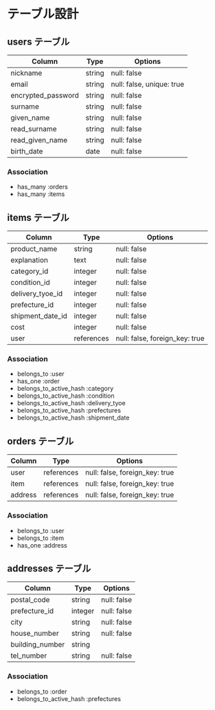 # テーブル設計
## users テーブル

| Column             | Type   | Options                   |
| ------------------ | ------ | ------------------------- |
| nickname           | string | null: false               |
| email              | string | null: false, unique: true |
| encrypted_password | string | null: false               |
| surname            | string | null: false               |
| given_name         | string | null: false               |
| read_surname       | string | null: false               |
| read_given_name    | string | null: false               |
| birth_date         | date   | null: false               |

### Association

- has_many :orders
- has_many :items


## items テーブル

| Column           | Type       | Options                        |
| ---------------- | ---------- | ------------------------------ |
| product_name     | string     | null: false                    |
| explanation      | text       | null: false                    |
| category_id      | integer    | null: false                    |
| condition_id     | integer    | null: false                    |
| delivery_tyoe_id | integer    | null: false                    |
| prefecture_id    | integer    | null: false                    |
| shipment_date_id | integer    | null: false                    |
| cost             | integer    | null: false                    |
| user             | references | null: false, foreign_key: true |

### Association

- belongs_to             :user
- has_one                :order
- belongs_to_active_hash :category
- belongs_to_active_hash :condition
- belongs_to_active_hash :delivery_tyoe
- belongs_to_active_hash :prefectures
- belongs_to_active_hash :shipment_date

## orders テーブル

| Column  | Type       | Options                        |
| ------- | ---------- | ------------------------------ |
| user    | references | null: false, foreign_key: true |
| item    | references | null: false, foreign_key: true |
| address | references | null: false, foreign_key: true |

### Association

- belongs_to :user
- belongs_to :item
- has_one    :address

## addresses テーブル

| Column          | Type    | Options     |
| --------------- | ------- | ----------- |
| postal_code     | string  | null: false |
| prefecture_id   | integer | null: false |
| city            | string  | null: false |
| house_number    | string  | null: false |
| building_number | string  |             |
| tel_number      | string  | null: false |

### Association

- belongs_to             :order
- belongs_to_active_hash :prefectures
